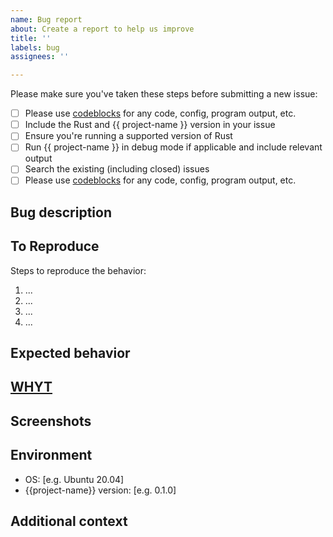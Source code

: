 ```yaml
---
name: Bug report
about: Create a report to help us improve
title: ''
labels: bug
assignees: ''

---
```


Please make sure you've taken these steps before submitting a new issue:

- [ ] Please use [codeblocks][1] for any code, config, program output, etc.
- [ ] Include the Rust and {{ project-name }} version in your issue
- [ ] Ensure you're running a supported version of Rust
- [ ] Run {{ project-name }} in debug mode if applicable and include relevant
      output
- [ ] Search the existing (including closed) issues
- [ ] Please use [codeblocks][1] for any code, config, program output, etc.

## Bug description

<!-- A clear and concise description of what the bug is. -->

## To Reproduce

Steps to reproduce the behavior:

1. ...
2. ...
3. ...
4. ...

<!-- Make sure you are able to reproduce the bug in the main branch, too. -->

## Expected behavior

<!-- A clear and concise description of what you expected to happen. -->

## [WHYT](http://mattgemmell.com/what-have-you-tried)

## Screenshots

<!-- If applicable, add screenshots to help explain your problem. -->

## Environment

<!-- Please fill the following information. -->

- OS: [e.g. Ubuntu 20.04]
- {{project-name}} version: [e.g. 0.1.0]

## Additional context

<!-- Add any other context about the problem here. -->

[1]: https://help.github.com/articles/creating-and-highlighting-code-blocks/
